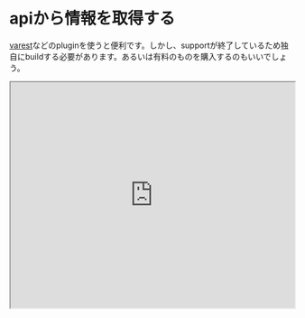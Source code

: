 # apiから情報を取得する

[varest](https://github.com/ufna/VaRest)などのpluginを使うと便利です。しかし、supportが終了しているため独自にbuildする必要があります。あるいは有料のものを購入するのもいいでしょう。

<iframe src="https://blueprintue.com/render/4yf7viyt/1" scrolling="no" allowfullscreen style="width:100%;height:400px"></iframe>
